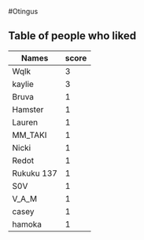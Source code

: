 #Otingus
## Table of people who liked
Names | score
--- | ---
Wqlk | 3
kaylie | 3
Bruva | 1
Hamster | 1
Lauren | 1
MM_TAKI | 1
Nicki | 1
Redot | 1
Rukuku 137 | 1
S0V | 1
V_A_M | 1
casey | 1
hamoka | 1
